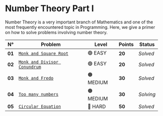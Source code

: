 # Number Theory Part I

Number Theory is a very important branch of Mathematics and one of the most frequently encountered topic in Programming. Here, we give a primer on how to solve problems involving number theory.

| N°     | Problem                                                                | Level     | Points | Status    |
| ------ | ---------------------------------------------------------------------- | --------- | ------ | --------- |
| **01** | [`Monk and Square Root`](./Monk-and-Square-Root/README.md)             | 🟢 EASY   | **20** | _Solved_  |
| **02** | [`Monk and Divisor Conundrum`](./Monk-and-Divisor-Conundrum/README.md) | 🟢 EASY   | **20** | _Solved_  |
| **03** | [`Monk and Fredo`](./Monk-and-Fredo/README.md)                         | 🟠 MEDIUM | **30** | _Solved_  |
| **04** | [`Too many numbers`](./Too-Many-Numbers/README.md)                     | 🟠 MEDIUM | **30** | _Solving_ |
| **05** | [`Circular Equation`](./Circular-Equation/README.md)                   | 🔴 HARD   | **50** | _Solved_  |
